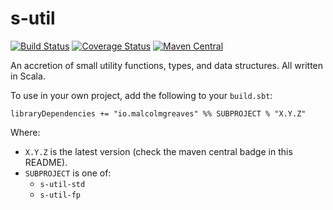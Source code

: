# s-util
[![Build Status](https://travis-ci.org/malcolmgreaves/s-util.svg?branch=master)](https://travis-ci.org/malcolmgreaves/s-util)
[![Coverage Status](https://coveralls.io/repos/github/malcolmgreaves/s-util/badge.svg?branch=master)](https://coveralls.io/github/malcolmgreaves/s-util?branch=master)
[![Maven Central](https://maven-badges.herokuapp.com/maven-central/io.malcolmgreaves/s-util-std_2.11/badge.svg?style=plastic)](https://maven-badges.herokuapp.com/maven-central/io.malcolmgreaves/s-util-std_2.11)

An accretion of small utility functions, types, and data structures. All written in Scala.

To use in your own project, add the following to your `build.sbt`:
```
libraryDependencies += "io.malcolmgreaves" %% SUBPROJECT % "X.Y.Z"
```
Where:
  - `X.Y.Z` is the latest version (check the maven central badge in this README).
  - `SUBPROJECT` is one of:
    - `s-util-std`
    - `s-util-fp`

